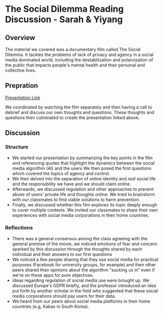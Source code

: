 # The Social Dilemma Reading Discussion - Sarah & Yiyang


## Overview
The material we covered was a documentary film called The Social Dilemma. It tackles the problems of lack of privacy and agency in a social media dominated world, including the destabilization and polaroization of the public that impacts people's mental health and their personal and collective lives. 

## Prepration
[Presentation Link](https://docs.google.com/presentation/d/1Ej5vTQU1SGfsSv7Aq9G54LO1u1Lpd1ejPbjUbRL-DQk/edit?usp=sharing)

We coordinated by watching the film separately and then having a call to debrief and discuss our own thoughts and questions. These thoughts and questions then culminated to create the presentation linked above. 

## Discussion

### Structure
- We started our presentation by summarizing the key points in the film and referencing quotes that highlight the dynamics between the social media algorithm (AI) and the users We then posed the first questions which covered the topics of agency and control.  
- We then delved into the separation of online identity and *real* social life and the responsibility we have and we should claim online. 
- Afterwards, we discussed regulation and other approaches to prevent abuse of users' private life and thoughts online. We tried to brainstorm with our classmates to find viable solutions to harm prevention. 
- Finally, we discussed whether this film explores its topic deeply enough to cover multiple contexts. We invited our classmates to share their own experiences with social media corporations in their home countries.

### Reflections 
- There was a general consensus among the class agreeing with the general premise of the movie, we noticed emotions of fear and concern sparked by this discussion through the thoughts shared by each individual and their answers to our first questions
- We noticed a few people sharing that they use social media for practical purposes (Facebook for university groups, for example) and then other peers shared their opinions about the algorithm "sucking us in" even if we're on these apps for pure objectives. 
- Ideas regarding regulation of social media use were brought up. We discussed Europe's GDPR briefly, and the professor introduced an idea put forth by another scholar in the field who suggested that these social media corporations should pay users for their data.
- We heard from our peers about social media platforms in their home countries (e.g, Kakao in South Korea).
